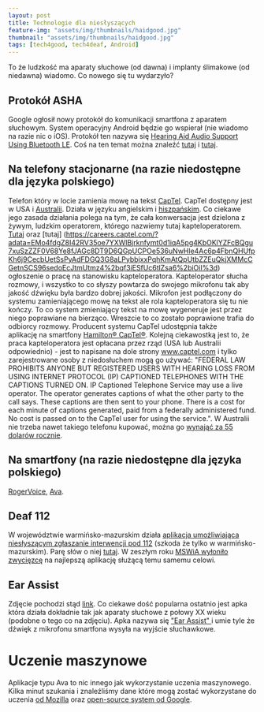 ```yaml
---
layout: post
title: Technologie dla niesłyszących
feature-img: "assets/img/thumbnails/haidgood.jpg"
thumbnail: "assets/img/thumbnails/haidgood.jpg"
tags: [tech4good, tech4deaf, Android]
---
```

To że ludzkość ma aparaty słuchowe (od dawna) i implanty ślimakowe (od niedawna) wiadomo. Co nowego się tu wydarzyło?

## Protokół ASHA
Google ogłosił nowy protokół do komunikacji smartfona z aparatem słuchowym. System operacyjny Android będzie go wspierał (nie wiadomo na razie nic o iOS). Protokół ten nazywa się [Hearing Aid Audio Support Using Bluetooth LE](https://source.android.com/devices/bluetooth/asha). Coś na ten temat można znaleźć [tutaj](https://www.hearingaidknow.com/made-for-android-coming-next-year) i [tutaj](https://www.theverge.com/circuitbreaker/2018/8/16/17701902/google-native-hearing-aid-support-android-gn-hearing).


## Na telefony stacjonarne (na razie niedostępne dla języka polskiego)
Telefon który w locie zamienia mowę na tekst [CapTel](https://www.captel.com/). CapTel dostępny jest w USA i [Australii](https://accesscomm.com.au/captel/). Działa w języku angielskim i [hiszpańskim](https://www.captel.com/knowledgebase/captel-2400i-turn-on-ability-to-switch-languages-during-a-call/). Co ciekawe jego zasada działania polega na tym, że cała konwersacja jest dzielona z żywym, ludzkim operatorem, którego nazwiemy tutaj kapteloperatorem. [Tutaj](https://github.com/SigmaNgo/SigmaNgo.github.io/blob/master/assets/deaf/archive.html) oraz [tutaj] (https://careers.captel.com/?adata=EMo4fdgZ8I42RV35oe7YXWlBjrknfymt0d1iqA5pg4KbOKlYZFcBQgu7xuSzZZF0V68Ye8fJAGc8DT9D6QGpUCPOe536uNwHle4Ac6p4FbnQHUfpKh6j9CecbUetSsPyAdFDGQ3G8aLPybbjxxPqhKmAtQpUtbZZEuQkjXMMcCGetnSCS96sedoEcJtmUtmz4%2bqf3iESfUc6tlZsa6%2biOiI%3d) ogłoszenie o pracę na stanowisku kapteloperatora. Kapteloperator słucha rozmowy, i wszystko to co słyszy powtarza do swojego mikrofonu tak aby jakość dźwięku była bardzo dobrej jakości. Mikrofon jest podłączony do systemu zamieniającego mowę na tekst ale rola kapteloperatora się tu nie kończy. To co system zmieniający tekst na mowę wygeneruje jest przez niego poprawiane na bierząco. Wreszcie to co zostało poprawione trafia do odbiorcy rozmowy. Producent systemu CapTel udostępnia także  aplikację na smartfony [Hamilton® CapTel®](https://hamiltoncaptel.com/mobile-apps-for-smartphones-and-tablets.html).
Kolejną ciekawostką jest to, że praca kapteloperatora jest opłacana przez rząd (USA lub Australii odpowiednio) - jest to napisane na dole strony www.captel.com i tylko zarejestrowane osoby z niedosłuchem mogą go używać: "FEDERAL LAW PROHIBITS ANYONE BUT REGISTERED USERS WITH HEARING LOSS FROM USING INTERNET PROTOCOL (IP) CAPTIONED TELEPHONES WITH THE CAPTIONS TURNED ON. IP Captioned Telephone Service may use a live operator. The operator generates captions of what the other party to the call says. These captions are then sent to your phone. There is a cost for each minute of captions generated, paid from a federally administered fund. No cost is passed on to the CapTel user for using the service.". W Australii nie trzeba nawet takiego telefonu kupować, można go [wynająć za 55 dolarów rocznie](https://accesscomm.com.au/captel/).

## Na smartfony (na razie niedostępne dla języka polskiego)
[RogerVoice](https://rogervoice.com/en/), [Ava](https://www.ava.me/).

## Deaf 112 
W województwie warmińsko-mazurskim działa [aplikacja umożliwiająca niesłyszącym zgłaszanie interwencji pod 112](https://play.google.com/store/apps/details?id=pl.sprint.deafhelp&hl=pl) (szkoda że tylko w warmińsko-mazurskim). Parę słów o niej [tutaj](https://www.facebook.com/TVP3Olsztyn/videos/1059346107528628/). W zeszłym roku [MSWiA wyłoniło zwycięzcę](https://www.mswia.gov.pl/pl/aktualnosci/15742,Konkurs-na-aplikacje-mobilna-do-wysylania-zgloszen-alarmowych.html) na najlepszą aplikację służącą temu samemu celowi.

## Ear Assist
Zdjęcie pochodzi stąd [link](https://www.flickr.com/photos/51764518@N02/10841420004/in/photostream/). Co ciekawe dość popularna ostatnio jest apka która działa dokładnie tak jak aparaty słuchowe z połowy XX wieku (podobne o tego co na zdjęciu). Apka nazywa się ["Ear Assist" ](https://www.youtube.com/watch?v=vgO7nX90_aQ) i umie tyle że dźwięk z mikrofonu smartfona wysyła na wyjście słuchawkowe.

# Uczenie maszynowe
Aplikacje typu Ava to nic innego jak wykorzystanie uczenia maszynowego. Kilka minut szukania i znaleźliśmy dane które mogą zostać wykorzystane do uczenia [od Mozilla](https://blog.mozilla.org/press-pl/2017/11/30/common-voice-mozilla-udostepnia-drugi-co-do-wielkosci-zbior-danych-glosowych/) oraz [open-source system od Google](https://www.tensorflow.org/).
